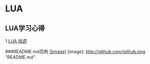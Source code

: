 LUA
===================================

LUA学习心得
-----------------------------------
1.[LUA 拾遗](http://www.cnblogs.com/mark-huang/tag/LUA/)<br />

###README.md范例
[![image]](https://github.com/guoyunsky/Markdown-Chinese-Demo)
[image]: http://github.com/github.png "README.md"
